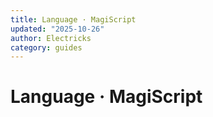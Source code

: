 ```yaml
---
title: Language · MagiScript
updated: "2025-10-26"
author: Electricks
category: guides
---
```


# Language · MagiScript

